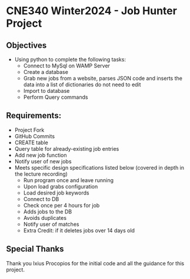 # CNE340 Winter2024 - Job Hunter Project

## Objectives

   * Using python to complete the following tasks:
     - Connect to MySql on WAMP Server
     - Create a database
     - Grab new jobs from a website, parses JSON code and inserts the data into a list of dictionaries do not need to edit
     - Import to database
     - Perform Query commands

## Requirements:

   * Project Fork
   * GitHub Commits
   * CREATE table
   * Query table for already-existing job entries
   * Add new job function
   * Notify user of new jobs
   * Meets specific design specifications listed below (covered in depth in the lecture recording)
       - Run program once and leave running
       - Upon load grabs configuration
       - Load desired job keywords
       - Connect to DB
       - Check once per 4 hours for job
       - Adds jobs to the DB
       - Avoids duplicates
       - Notify user of matches
       - Extra Credit: if it deletes jobs over 14 days old

## Special Thanks

Thank you Ixius Procopios for the initial code and all the guidance for this project.